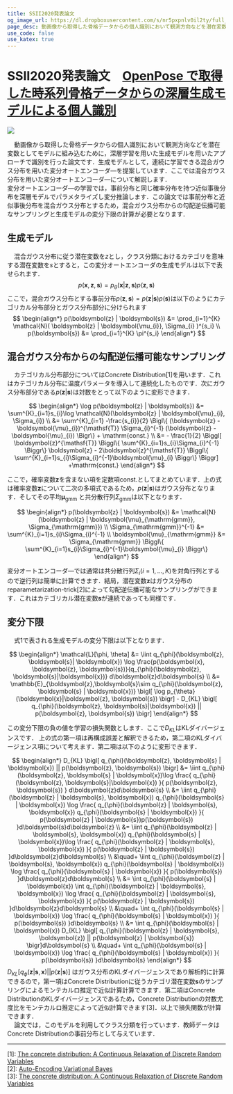 ```yaml
---
title: SSII2020発表論文
og_image_url: https://dl.dropboxusercontent.com/s/nr5pxpnlv0il2ty/full_model_structure_small.png
page_desc: 動画像から取得した骨格データからの個人識別において観測方向などを潜在変数としてモデルに組み込むために，深層学習を用いた生成モデルを用いたアプローチで識別を行った論文です．
use_code: false
use_katex: true
---
```

# SSII2020発表論文　[OpenPose で取得した時系列骨格データからの深層生成モデルによる個人識別](https://www.dropbox.com/s/6zbfsjm7c0biine/OpenPose%E3%82%92%E7%94%A8%E3%81%84%E3%81%9F%E9%AA%A8%E6%A0%BC%E3%83%87%E3%83%BC%E3%82%BF%E3%81%8B%E3%82%89%E3%81%AE%E6%B7%B1%E5%B1%A4%E7%94%9F%E6%88%90%E3%83%A2%E3%83%87%E3%83%AB%E3%81%AB%E3%82%88%E3%82%8B%E5%80%8B%E4%BA%BA%E8%AD%98%E5%88%A5.pdf?dl=0)

<img src="https://dl.dropboxusercontent.com/s/1zg7wnch9ewyk44/full_model_structure_modified.png">

<span>&nbsp;&nbsp;&nbsp;&nbsp;</span>動画像から取得した骨格データからの個人識別において観測方向などを潜在変数としてモデルに組み込むために，深層学習を用いた生成モデルを用いたアプローチで識別を行った論文です．生成モデルとして，連続に学習できる混合ガウス分布を用いた変分オートエンコーダ―を提案しています．ここでは混合ガウス分布を用いた変分オートエンコーダ―について解説します．  
変分オートエンコーダ―の学習では，事前分布と同じ確率分布を持つ近似事後分布を深層モデルでパラメタライズし変分推論します．この論文では事前分布と近似事後分布を混合ガウス分布とするため，混合ガウス分布からの勾配逆伝播可能なサンプリングと生成モデルの変分下限の計算が必要となります．

## 生成モデル
<span>&nbsp;&nbsp;&nbsp;&nbsp;</span>混合ガウス分布に従う潜在変数を$z$とし，クラス分類におけるカテゴリを意味する潜在変数を$s$とすると，この変分オートエンコーダの生成モデルは以下で表せられます．
$$
\begin{equation*}
p(\boldsymbol{x}, \boldsymbol{z}, \boldsymbol{s})= p_{\theta}(\boldsymbol{x}|\boldsymbol{z},\boldsymbol{s})p(\boldsymbol{z}, \boldsymbol{s}) \tag{1}
\end{equation*}
$$
ここで，混合ガウス分布とする事前分布$p(\boldsymbol{z}, \boldsymbol{s})=p(\boldsymbol{z}|\boldsymbol{s})p(\boldsymbol{s})$は以下のようにカテゴリカル分布部分とガウス分布部分に分けられます
$$
\begin{align*}
p(\boldsymbol{z} | \boldsymbol{s}) &= 
\prod_{i=1}^{K} \mathcal{N}(
    \boldsymbol{z} | \boldsymbol{\mu_{i}}, \Sigma_{i}
)^{s_i} \\
p(\boldsymbol{s}) &= \prod_{i=1}^{K} \pi^{s_i}
\end{align*}
$$

## 混合ガウス分布からの勾配逆伝播可能なサンプリング
<span>&nbsp;&nbsp;&nbsp;&nbsp;</span>カテゴリカル分布部分についてはConcrete Distribution[1]を用います．これはカテゴリカル分布に温度パラメータを導入して連続化したものです．次にガウス分布部分である$p(\boldsymbol{z} | \boldsymbol{s})$は対数をとって以下のように変形できます．

$$
\begin{align*}
\log p(\boldsymbol{z} | \boldsymbol{s})
&= \sum^{K}_{i=1}s_{i}\log \mathcal{N}(\boldsymbol{z} | \boldsymbol{\mu}_{i}, \Sigma_{i}) \\
&= \sum^{K}_{i=1} -\frac{s_{i}}{2} \Bigl\{ (\boldsymbol{z} - \boldsymbol{\mu}_{i})^{\mathsf{T}} \Sigma_{i}^{-1} (\boldsymbol{z} - \boldsymbol{\mu}_{i}) \Bigr\} + \mathrm{const.} \\
&= - \frac{1}{2} \Biggl[ 
    \boldsymbol{z}^{\mathsf{T}} 
    \Biggl\{
        \sum^{K}_{i=1}s_{i}\Sigma_{i}^{-1}
    \Biggr\} \boldsymbol{z}
    -
    2\boldsymbol{z}^{\mathsf{T}}
    \Biggl\{
        \sum^{K}_{i=1}s_{i}\Sigma_{i}^{-1}\boldsymbol{\mu}_{i}
    \Biggr\}
\Biggr]
+\mathrm{const.}
\end{align*}
$$

ここで，確率変数$\boldsymbol{z}$を含まない項を定数項$\mathrm{const.}$としてまとめています．上の式は確率変数$\boldsymbol{z}$について二次の多項式であるため，$p(\boldsymbol{z}|\boldsymbol{s})$はガウス分布となります．そしてその平均$\boldsymbol{\mu}_{\mathrm{gmm}}$
と共分散行列$\Sigma_{\mathrm{gmm}}$は以下となります．

$$
\begin{align*}
p(\boldsymbol{z} | \boldsymbol{s}) &= \mathcal{N} (\boldsymbol{z} | \boldsymbol{\mu}_{\mathrm{gmm}}, \Sigma_{\mathrm{gmm}}) \\
\Sigma_{\mathrm{gmm}}^{-1} &= \sum^{K}_{i=1}s_{i}\Sigma_{i}^{-1} \\
\boldsymbol{\mu}_{\mathrm{gmm}} &= \Sigma_{\mathrm{gmm}} 
\Biggl\{ 
    \sum^{K}_{i=1}s_{i}\Sigma_{i}^{-1}\boldsymbol{\mu}_{i}    
\Biggr\}
\end{align*}
$$

変分オートエンコーダ―では通常は共分散行列$\Sigma_{i}(i=1,\ldots,K)$を対角行列とするので逆行列は簡単に計算できます．結局，潜在変数$\boldsymbol{z}$はガウス分布のreparametarization-trick[2]によって勾配逆伝播可能なサンプリングができます．これはカテゴリカル潜在変数$\boldsymbol{s}$が連続であっても同様です．

## 変分下限
<span>&nbsp;&nbsp;&nbsp;&nbsp;</span>式1で表される生成モデルの変分下限は以下となります．

$$
\begin{align*}
\mathcal{L}[\phi, \theta] &= 
\iint q_{\phi}(\boldsymbol{z}, \boldsymbol{s}| \boldsymbol{x})
\log \frac{p(\boldsymbol{x}, \boldsymbol{z}, \boldsymbol{s})}{q_{\phi}(\boldsymbol{z}, \boldsymbol{s}|\boldsymbol{x})} d\boldsymbol{z}d\boldsymbol{s} \\
&= \mathbb{E}_{\boldsymbol{z},\boldsymbol{s}\sim q_{\phi}(\boldsymbol{z}, \boldsymbol{s} | \boldsymbol{x})} 
\bigl[
    \log p_{\theta}(\boldsymbol{x}|\boldsymbol{z}, \boldsymbol{s}) 
\bigr] - D_{KL} 
\bigl[
    q_{\phi}(\boldsymbol{z}, \boldsymbol{s}|\boldsymbol{x}) ||
    p(\boldsymbol{z}, \boldsymbol{s})
\bigr]
\end{align*}
$$

この変分下限の負の値を学習の損失関数とします．ここで$D_{KL}$はKLダイバージェンスです．
上の式の第一項は再構成誤差と解釈できるため，第二項のKLダイバージェンス項について考えます．第二項は以下のように変形できます．

$$
\begin{align*}
D_{KL}
\bigl[
    q_{\phi}(\boldsymbol{z}, \boldsymbol{s} | \boldsymbol{x}) ||
    p(\boldsymbol{z}, \boldsymbol{s})
\bigr] 
&= 
\iint q_{\phi}(\boldsymbol{z}, \boldsymbol{s} | \boldsymbol{x})\log \frac{
        q_{\phi}(\boldsymbol{z}, \boldsymbol{s}|\boldsymbol{x})
}{
        p(\boldsymbol{z}, \boldsymbol{s})
}
d\boldsymbol{z}d\boldsymbol{s}  \\
&=
\iint q_{\phi}(\boldsymbol{z} | \boldsymbol{s}, \boldsymbol{x})
q_{\phi}(\boldsymbol{s} | \boldsymbol{x}) \log 
\frac{
    q_{\phi}(\boldsymbol{z} | \boldsymbol{s}, \boldsymbol{x})
    q_{\phi}(\boldsymbol{s} | \boldsymbol{x})
}{
    p(\boldsymbol{z} | \boldsymbol{s})p(\boldsymbol{s})
}d\boldsymbol{s}d\boldsymbol{z}  \\
&=
\iint q_{\phi}(\boldsymbol{z} | \boldsymbol{s}, \boldsymbol{x})
q_{\phi}(\boldsymbol{s} | \boldsymbol{x})\log
\frac{
    q_{\phi}(\boldsymbol{z} | \boldsymbol{s}, \boldsymbol{x})
}{
    p(\boldsymbol{z} | \boldsymbol{s})
}d\boldsymbol{z}d\boldsymbol{s}  \\
&\quad+
\iint q_{\phi}(\boldsymbol{z} | \boldsymbol{s}, \boldsymbol{x})
q_{\phi}(\boldsymbol{s} | \boldsymbol{x}) \log
\frac{
    q_{\phi}(\boldsymbol{s} | \boldsymbol{x})
}{
    p(\boldsymbol{s})
}d\boldsymbol{z}d\boldsymbol{s}  \\
&=
\int q_{\phi}(\boldsymbol{s} | \boldsymbol{x})
\int q_{\phi}(\boldsymbol{z} | \boldsymbol{s}, \boldsymbol{x}) \log
\frac{
    q_{\phi}(\boldsymbol{z} | \boldsymbol{s}, \boldsymbol{x})
}{
    p(\boldsymbol{z} | \boldsymbol{s})
}d\boldsymbol{z}d\boldsymbol{s}  \\
&\quad+
\int q_{\phi}(\boldsymbol{s} | \boldsymbol{x}) \log
\frac{
    q_{\phi}(\boldsymbol{s} | \boldsymbol{x})
}{
    p(\boldsymbol{s})
}d\boldsymbol{s}  \\
&=
\int q_{\phi}(\boldsymbol{s} | \boldsymbol{x})
D_{KL}
\bigl[
    q_{\phi}(\boldsymbol{z} | \boldsymbol{s}, \boldsymbol{z}) ||
    p(\boldsymbol{z} | \boldsymbol{s})
\bigr]d\boldsymbol{s}  \\
&\quad+
\int q_{\phi}(\boldsymbol{s} | \boldsymbol{x}) \log
\frac{
    q_{\phi}(\boldsymbol{s} | \boldsymbol{x})
}{
    p(\boldsymbol{s})
}d\boldsymbol{s}
\end{align*}
$$
$D_{KL}\bigl[ q_{\phi}(\boldsymbol{z} | \boldsymbol{s}, \boldsymbol{x}) || p(\boldsymbol{z} | \boldsymbol{s}) \bigr]$
はガウス分布のKLダイバージェンスであり解析的に計算できるので，第一項はConcrete Distributionに従うカテゴリ潜在変数$\boldsymbol{s}$のサンプリングによるモンテカルロ推定で近似計算計算できます．第二項はConcrete DistributionのKLダイバージェンスであるため，Concrete Distributionの対数尤度比をモンテカルロ推定によって近似計算できます[3]．以上で損失関数が計算できます．  
<span>&nbsp;&nbsp;&nbsp;&nbsp;</span>論文では，このモデルを利用してクラス分類を行っています．教師データはConcrete Distributionの事前分布として与えています．

<hr>

[1]: [The concrete distribution: A
Continuous Relaxation of Discrete Random Variables](https://arxiv.org/abs/1611.00712)  
[2]: [Auto-Encoding Variational Bayes](https://arxiv.org/abs/1312.6114)  
[3]: [The concrete distribution: A
Continuous Relaxation of Discrete Random Variables](https://arxiv.org/abs/1611.00712)